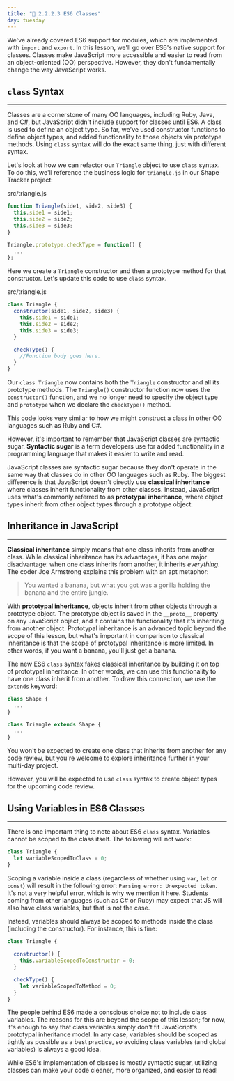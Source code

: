 ```yaml
---
title: "📓 2.2.2.3 ES6 Classes"
day: tuesday
---
```


We've already covered ES6 support for modules, which are implemented with `import` and `export`. In this lesson, we'll go over ES6's native support for classes. Classes make JavaScript more accessible and easier to read from an object-oriented (OO) perspective. However, they don't fundamentally change the way JavaScript works.

## `class` Syntax
---

Classes are a cornerstone of many OO languages, including Ruby, Java, and C#, but JavaScript didn't include support for classes until ES6. A class is used to define an object type. So far, we've used constructor functions to define object types, and added functionality to those objects via prototype methods. Using `class` syntax will do the exact same thing, just with different syntax.

Let's look at how we can refactor our `Triangle` object to use `class` syntax. To do this, we'll reference the business logic for `triangle.js` in our Shape Tracker project:

<div class="filename">src/triangle.js</div>

```javascript
function Triangle(side1, side2, side3) {
  this.side1 = side1;
  this.side2 = side2;
  this.side3 = side3;
}

Triangle.prototype.checkType = function() {
  ...
};
```

Here we create a `Triangle` constructor and then a prototype method for that constructor. Let's update this code to use `class` syntax.

<div class="filename">src/triangle.js</div>

```javascript
class Triangle {
  constructor(side1, side2, side3) {
    this.side1 = side1;
    this.side2 = side2;
    this.side3 = side3;
  }

  checkType() {
    //Function body goes here.
  }    
}
```

Our `class Triangle` now contains both the `Triangle` constructor and all its prototype methods. The `Triangle()` constructor function now uses the `constructor()` function, and we no longer need to specify the object type and `prototype` when we declare the `checkType()` method. 

This code looks very similar to how we might construct a class in other OO languages such as Ruby and C#.

However, it's important to remember that JavaScript classes are syntactic sugar. **Syntactic sugar** is a term developers use for added functionality in a programming language that makes it easier to write and read.

JavaScript classes are syntactic sugar because they don't operate in the same way that classes do in other OO languages such as Ruby. The biggest difference is that JavaScript doesn't directly use **classical inheritance** where classes inherit functionality from other classes. Instead, JavaScript uses what's commonly referred to as **prototypal inheritance**, where object types inherit from other object types through a prototype object.

## Inheritance in JavaScript
---

**Classical inheritance** simply means that one class inherits from another class. While classical inheritance has its advantages, it has one major disadvantage: when one class inherits from another, it inherits _everything_. The coder Joe Armstrong explains this problem with an apt metaphor: 

> You wanted a banana, but what you got was a gorilla holding the banana and the entire jungle.

With **prototypal inheritance**, objects inherit from other objects through a prototype object. The prototype object is saved in the `__proto__` property on any JavaScript object, and it contains the functionality that it's inheriting from another object. Prototypal inheritance is an advanced topic beyond the scope of this lesson, but what's important in comparison to classical inheritance is that the scope of prototypal inheritance is more limited. In other words, if you want a banana, you'll just get a banana.

The new ES6 `class` syntax fakes classical inheritance by building it on top of prototypal inheritance. In other words, we can use this functionality to have one class inherit from another. To draw this connection, we use the `extends` keyword:

```javascript
class Shape {
  ...
}

class Triangle extends Shape {
  ...
}
```

You won't be expected to create one class that inherits from another for any code review, but you're welcome to explore inheritance further in your multi-day project. 

However, you will be expected to use `class` syntax to create object types for the upcoming code review.

## Using Variables in ES6 Classes
---

There is one important thing to note about ES6 `class` syntax. Variables cannot be scoped to the class itself. The following will not work:

```javascript
class Triangle {
  let variableScopedToClass = 0;
}
```

Scoping a variable inside a class (regardless of whether using `var`, `let` or `const`) will result in the following error: `Parsing error: Unexpected token`. It's not a very helpful error, which is why we mention it here. Students coming from other languages (such as C# or Ruby) may expect that JS will also have class variables, but that is not the case.

Instead, variables should always be scoped to methods inside the class (including the constructor). For instance, this is fine:

```javascript
class Triangle {
  
  constructor() {
    this.variableScopedToConstructor = 0;
  }

  checkType() {
    let variableScopedToMethod = 0;
  }    
}
```

The people behind ES6 made a conscious choice not to include class variables. The reasons for this are beyond the scope of this lesson; for now, it's enough to say that class variables simply don't fit JavaScript's prototypal inheritance model. In any case, variables should be scoped as tightly as possible as a best practice, so avoiding class variables (and global variables) is always a good idea.

While ES6's implementation of classes is mostly syntactic sugar, utilizing classes can make your code cleaner, more organized, and easier to read!

